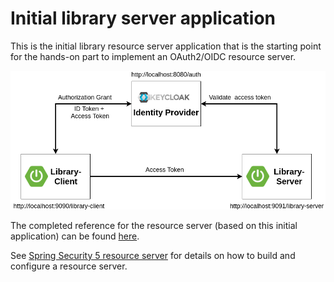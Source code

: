 # Initial library server application

This is the initial library resource server application that is the starting point
for the hands-on part to implement an OAuth2/OIDC resource server.

![Spring IO Workshop 2019](../../docs/images/demo-architecture.png)

The completed reference for the resource server (based on this initial application) 
can be found [here](../library-server-complete-custom/README.md).

See [Spring Security 5 resource server](https://docs.spring.io/spring-security/site/docs/current/reference/htmlsingle/#oauth2resourceserver) 
for details on how to build and configure a resource server.
